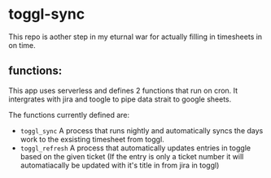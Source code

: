 # toggl-sync
This repo is aother step in my eturnal war for actually filling in timesheets in on time.

## functions:
This app uses serverless and defines 2 functions that run on cron. It intergrates with jira and toogle to pipe data strait to google sheets.

The functions currently defined are:
 * `toggl_sync` A process that runs nightly and automatically syncs the days work to the exsisting timesheet from toggl.
 * `toggl_refresh` A process that automatically updates entries in toggle based on the given ticket (If the entry is only a ticket number it will automatiacally be updated with it's title in from jira in toggl)
